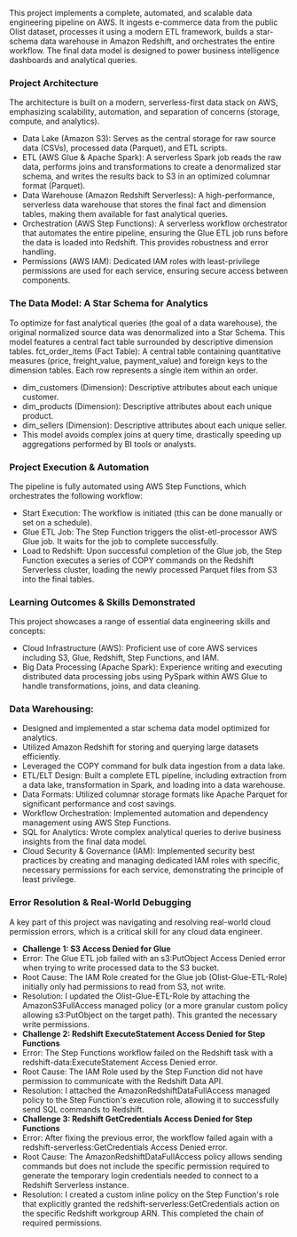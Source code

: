 This project implements a complete, automated, and scalable data engineering pipeline on AWS. It ingests e-commerce data from the public Olist dataset, processes it using a modern ETL framework, builds a star-schema data warehouse in Amazon Redshift, and orchestrates the entire workflow. The final data model is designed to power business intelligence dashboards and analytical queries.
### Project Architecture
The architecture is built on a modern, serverless-first data stack on AWS, emphasizing scalability, automation, and separation of concerns (storage, compute, and analytics).
- Data Lake (Amazon S3): Serves as the central storage for raw source data (CSVs), processed data (Parquet), and ETL scripts.
- ETL (AWS Glue & Apache Spark): A serverless Spark job reads the raw data, performs joins and transformations to create a denormalized star schema, and writes the results back to S3 in an optimized columnar format (Parquet).
- Data Warehouse (Amazon Redshift Serverless): A high-performance, serverless data warehouse that stores the final fact and dimension tables, making them available for fast analytical queries.
- Orchestration (AWS Step Functions): A serverless workflow orchestrator that automates the entire pipeline, ensuring the Glue ETL job runs before the data is loaded into Redshift. This provides robustness and error handling.
- Permissions (AWS IAM): Dedicated IAM roles with least-privilege permissions are used for each service, ensuring secure access between components.
### The Data Model: A Star Schema for Analytics
To optimize for fast analytical queries (the goal of a data warehouse), the original normalized source data was denormalized into a Star Schema. This model features a central fact table surrounded by descriptive dimension tables.
fct_order_items (Fact Table): A central table containing quantitative measures (price, freight_value, payment_value) and foreign keys to the dimension tables. Each row represents a single item within an order.
* dim_customers (Dimension): Descriptive attributes about each unique customer.
* dim_products (Dimension): Descriptive attributes about each unique product.
* dim_sellers (Dimension): Descriptive attributes about each unique seller.
* This model avoids complex joins at query time, drastically speeding up aggregations performed by BI tools or analysts.
### Project Execution & Automation
The pipeline is fully automated using AWS Step Functions, which orchestrates the following workflow:
- Start Execution: The workflow is initiated (this can be done manually or set on a schedule).
- Glue ETL Job: The Step Function triggers the olist-etl-processor AWS Glue job. It waits for the job to complete successfully.
- Load to Redshift: Upon successful completion of the Glue job, the Step Function executes a series of COPY commands on the Redshift Serverless cluster, loading the newly processed Parquet files from S3 into the final tables.
### Learning Outcomes & Skills Demonstrated
This project showcases a range of essential data engineering skills and concepts:
- Cloud Infrastructure (AWS): Proficient use of core AWS services including S3, Glue, Redshift, Step Functions, and IAM.
- Big Data Processing (Apache Spark): Experience writing and executing distributed data processing jobs using PySpark within AWS Glue to handle transformations, joins, and data cleaning.
### Data Warehousing:
- Designed and implemented a star schema data model optimized for analytics.
- Utilized Amazon Redshift for storing and querying large datasets efficiently.
- Leveraged the COPY command for bulk data ingestion from a data lake.
- ETL/ELT Design: Built a complete ETL pipeline, including extraction from a data lake, transformation in Spark, and loading into a data warehouse.
- Data Formats: Utilized columnar storage formats like Apache Parquet for significant performance and cost savings.
- Workflow Orchestration: Implemented automation and dependency management using AWS Step Functions.
- SQL for Analytics: Wrote complex analytical queries to derive business insights from the final data model.
- Cloud Security & Governance (IAM): Implemented security best practices by creating and managing dedicated IAM roles with specific, necessary permissions for each service, demonstrating the principle of least privilege.
### Error Resolution & Real-World Debugging
A key part of this project was navigating and resolving real-world cloud permission errors, which is a critical skill for any cloud data engineer.
- **Challenge 1: S3 Access Denied for Glue**
- Error: The Glue ETL job failed with an s3:PutObject Access Denied error when trying to write processed data to the S3 bucket.
- Root Cause: The IAM Role created for the Glue job (Olist-Glue-ETL-Role) initially only had permissions to read from S3, not write.
- Resolution: I updated the Olist-Glue-ETL-Role by attaching the AmazonS3FullAccess managed policy (or a more granular custom policy allowing s3:PutObject on the target path). This granted the necessary write permissions.
- **Challenge 2: Redshift ExecuteStatement Access Denied for Step Functions**
- Error: The Step Functions workflow failed on the Redshift task with a redshift-data:ExecuteStatement Access Denied error.
- Root Cause: The IAM Role used by the Step Function did not have permission to communicate with the Redshift Data API.
- Resolution: I attached the AmazonRedshiftDataFullAccess managed policy to the Step Function's execution role, allowing it to successfully send SQL commands to Redshift.
- **Challenge 3: Redshift GetCredentials Access Denied for Step Functions**
- Error: After fixing the previous error, the workflow failed again with a redshift-serverless:GetCredentials Access Denied error.
- Root Cause: The AmazonRedshiftDataFullAccess policy allows sending commands but does not include the specific permission required to generate the temporary login credentials needed to connect to a Redshift Serverless instance.
- Resolution: I created a custom inline policy on the Step Function's role that explicitly granted the redshift-serverless:GetCredentials action on the specific Redshift workgroup ARN. This completed the chain of required permissions.

